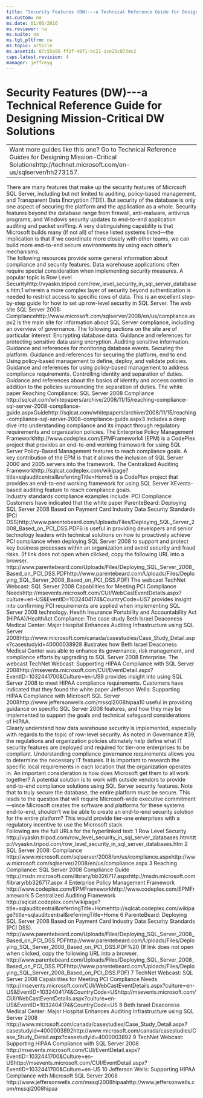 ```yaml
---
title: "Security Features (DW)---a Technical Reference Guide for Designing Mission-Critical DW Solutions"
ms.custom: na
ms.date: 01/06/2016
ms.reviewer: na
ms.suite: na
ms.tgt_pltfrm: na
ms.topic: article
ms.assetid: 07c55a95-ff2f-48f1-bc21-1ce25c8734c2
caps.latest.revision: 4
manager: jeffreyg
---
```

# Security Features (DW)---a Technical Reference Guide for Designing Mission-Critical DW Solutions
<?xml version="1.0" encoding="utf-8"?>
<developerConceptualDocument xmlns="http://ddue.schemas.microsoft.com/authoring/2003/5" xmlns:xlink="http://www.w3.org/1999/xlink" xmlns:xsi="http://www.w3.org/2001/XMLSchema-instance" xsi:schemaLocation="http://ddue.schemas.microsoft.com/authoring/2003/5 http://clixdevr3.blob.core.windows.net/ddueschema/developer.xsd">
  <summary />
  <introduction>
    <table xmlns:caps="http://schemas.microsoft.com/build/caps/2013/11">
      <tbody>
        <tr>
          <TD>
            <para>
              <embeddedLabel>Want more guides like this one?</embeddedLabel> Go to <externalLink><linkText>Technical Reference Guides for Designing Mission-Critical Solutions</linkText><linkUri>http://technet.microsoft.com/en-us/sqlserver/hh273157</linkUri></externalLink>.</para>
          </TD>
        </tr>
      </tbody>
    </table>
    <para>There are many features that make up the security features of Microsoft SQL Server, including but not limited to auditing, policy-based management, and Transparent Data Encryption (TDE). But security of the database is only one aspect of securing the platform and the application as a whole. Security features beyond the database range from firewall, anti-malware, antivirus programs, and Windows security updates to end-to-end application auditing and packet sniffing. A very distinguishing capability is that Microsoft builds many (if not all) of these listed systems listed—the implication is that if we coordinate more closely with other teams, we can build more end-to-end secure environments by using each other’s mechanisms.</para>
  </introduction>
  <section>
    <title>Best Practices</title>
    <content>
      <para>The following resources provide some general information about compliance and security features.</para>
      <list class="bullet">
        <listItem>
          <para>Data warehouse applications often require special consideration when implementing security measures. A popular topic is <externalLink><linkText>Row Level Security</linkText><linkUri>http://vyaskn.tripod.com/row_level_security_in_sql_server_databases.htm</linkUri></externalLink>,<superscript>1</superscript> wherein a more complex layer of security beyond authentication is needed to restrict access to specific rows of data. This is an excellent step-by-step guide for how to set up row-level security in SQL Server.</para>
        </listItem>
        <listItem>
          <para>The web site <externalLink><linkText>SQL Server 2008: Compliance</linkText><linkUri>http://www.microsoft.com/sqlserver/2008/en/us/compliance.aspx</linkUri></externalLink><superscript>2</superscript> is the main site for information about SQL Server compliance, including an overview of governance. The following sections on the site are of particular interest:</para>
          <list class="bullet">
            <listItem>
              <para>Encrypting database data. Guidance and references for protecting sensitive data using encryption.</para>
            </listItem>
            <listItem>
              <para>Auditing sensitive information. Guidance and references for monitoring database events.</para>
            </listItem>
            <listItem>
              <para>Securing the platform. Guidance and references for securing the platform, end to end.</para>
            </listItem>
            <listItem>
              <para>Using policy-based management to define, deploy, and validate policies. Guidance and references for using policy-based management to address compliance requirements. </para>
            </listItem>
            <listItem>
              <para>Controlling identity and separation of duties. Guidance and references about the basics of identity and access control in addition to the policies surrounding the separation of duties.</para>
            </listItem>
          </list>
        </listItem>
        <listItem>
          <para>The white paper <externalLink><linkText>Reaching Compliance: SQL Server 2008 Compliance </linkText><linkUri>http://sqlcat.com/whitepapers/archive/2008/11/15/reaching-compliance-sql-server-2008-compliance-guide.aspx</linkUri></externalLink><externalLink><linkText>Guide</linkText><linkUri>http://sqlcat.com/whitepapers/archive/2008/11/15/reaching-compliance-sql-server-2008-compliance-guide.aspx</linkUri></externalLink><superscript>3</superscript> includes a deep dive into understanding compliance and its impact through regulatory requirements and organization policies.</para>
        </listItem>
        <listItem>
          <para>The <externalLink><linkText>Enterprise Policy Management Framework</linkText><linkUri>http://www.codeplex.com/EPMFramework</linkUri></externalLink><superscript>4</superscript> (EPM) is a CodePlex project that provides an end-to-end working framework for using SQL Server Policy-Based Management features to reach compliance goals. A key contribution of the EPM is that it allows the inclusion of SQL Server 2000 and 2005 servers into the framework.</para>
        </listItem>
        <listItem>
          <para>The <externalLink><linkText>Centralized Auditing Framework</linkText><linkUri>http://sqlcat.codeplex.com/wikipage?title=sqlauditcentral&amp;referringTitle=Home</linkUri></externalLink><superscript>5</superscript> is a CodePlex project that provides an end-to-end working framework for using SQL Server XEvents-based auditing feature to reach compliance goals.</para>
        </listItem>
      </list>
    </content>
  </section>
  <section>
    <title>Case Studies and References</title>
    <content>
      <para>Industry standards compliance examples include:</para>
      <list class="bullet">
        <listItem>
          <para>PCI Compliance: </para>
          <list class="bullet">
            <listItem>
              <para>Customers have indicated that the white paper <externalLink><linkText>ParenteBeard: Deploying SQL Server 2008 Based on Payment Card Industry Data Security Standards (PCI DSS)</linkText><linkUri>http://www.parentebeard.com/Uploads/Files/Deploying_SQL_Server_2008_Based_on_PCI_DSS.PDF</linkUri></externalLink><superscript>6</superscript> is useful in providing developers and senior technology leaders with technical solutions on how to proactively achieve PCI compliance when deploying SQL Server 2008 to support and protect key business processes within an organization and avoid security and fraud risks. (If link does not open when clicked, copy the following URL into a browser. <externalLink><linkText>http://www.parentebeard.com/Uploads/Files/Deploying_SQL_Server_2008_Based_on_PCI_DSS.PDF</linkText><linkUri>http://www.parentebeard.com/Uploads/Files/Deploying_SQL_Server_2008_Based_on_PCI_DSS.PDF</linkUri></externalLink><externalLink><linkText>)</linkText><linkUri /></externalLink></para>
            </listItem>
            <listItem>
              <para>The webcast <externalLink><linkText>TechNet Webcast: SQL Server 2008 Capabilities for Meeting PCI Compliance Needs</linkText><linkUri>http://msevents.microsoft.com/CUI/WebCastEventDetails.aspx?culture=en-US&amp;EventID=1032404174&amp;CountryCode=US</linkUri></externalLink><superscript>7</superscript> provides insight into confirming PCI requirements are applied when implementing SQL Server 2008 technology.</para>
            </listItem>
          </list>
        </listItem>
        <listItem>
          <para>Health Insurance Portability and Accountability Act (HIPAA)/HealthAct Compliance:</para>
          <list class="bullet">
            <listItem>
              <para>The case study <externalLink><linkText>Beth Israel Deaconess Medical Center: Major Hospital Enhances Auditing Infrastructure using SQL Server 2008</linkText><linkUri>http://www.microsoft.com/canada/casestudies/Case_Study_Detail.aspx?casestudyid=4000003892</linkUri></externalLink><superscript>8</superscript> illustrates how Beth Israel Deaconess Medical Center was able to enhance its governance, risk management, and compliance efforts by upgrading to SQL Server 2008 Enterprise.</para>
            </listItem>
            <listItem>
              <para>The webcast <externalLink><linkText>TechNet Webcast: Supporting HIPAA Compliance with SQL Server 2008</linkText><linkUri>http://msevents.microsoft.com/CUI/EventDetail.aspx?EventID=1032441700&amp;Culture=en-US</linkUri></externalLink><superscript>9</superscript> provides insight into using SQL Server 2008 to meet HIPAA compliance requirements.</para>
            </listItem>
            <listItem>
              <para>Customers have indicated that they found the white paper <externalLink><linkText>Jefferson Wells: Supporting HIPAA Compliance with Microsoft SQL Server 2008</linkText><linkUri>http://www.jeffersonwells.com/mssql2008hipaa</linkUri></externalLink><superscript>10</superscript> useful in providing guidance on specific SQL Server 2008 features, and how they may be implemented to support the goals and technical safeguard considerations of HIPAA.</para>
            </listItem>
          </list>
        </listItem>
      </list>
    </content>
  </section>
  <section>
    <title>Questions and Considerations</title>
    <content>
      <list class="bullet">
        <listItem>
          <para>Clearly understand how data warehouse security is implemented, especially with regards to the topic of row-level security.</para>
        </listItem>
        <listItem>
          <para>As noted in Governance #39, the regulations and organization policies ultimately help define what IT security features are deployed and required for tier-one enterprises to be compliant.</para>
        </listItem>
        <listItem>
          <para>Understanding compliance governance requirements allows you to determine the necessary IT features. It is important to research the specific local requirements in each location that the organization operates in.</para>
        </listItem>
        <listItem>
          <para>An important consideration is how does Microsoft get them to all work together? A potential solution is to work with outside vendors to provide end-to-end compliance solutions using SQL Server security features.</para>
        </listItem>
        <listItem>
          <para>Note that to truly secure the database, the entire platform must be secure.</para>
        </listItem>
        <listItem>
          <para>This leads to the question that will require Microsoft-wide executive commitment—since Microsoft creates the software and platforms for these systems end-to-end, shouldn’t we be able to create an end-to-end security solution for the entire platform? This would provide tier-one enterprises with a regulatory incentive to use the Microsoft stack.</para>
        </listItem>
      </list>
    </content>
  </section>
  <section>
    <title>Appendix</title>
    <content>
      <para>Following are the full URLs for the hyperlinked text:</para>
      <para>
        <superscript>1 </superscript>Row Level Security <externalLink><linkText>http://vyaskn.tripod.com/row_level_security_in_sql_server_databases.htm</linkText><linkUri>http://vyaskn.tripod.com/row_level_security_in_sql_server_databases.htm</linkUri></externalLink></para>
      <para>
        <superscript>2 </superscript>SQL Server 2008: Compliance <externalLink><linkText>http://www.microsoft.com/sqlserver/2008/en/us/compliance.aspx</linkText><linkUri>http://www.microsoft.com/sqlserver/2008/en/us/compliance.aspx</linkUri></externalLink></para>
      <para>
        <superscript>3</superscript> Reaching Compliance: SQL Server 2008 Compliance Guide <externalLink><linkText>http://msdn.microsoft.com/library/bb326717.aspx</linkText><linkUri>http://msdn.microsoft.com/library/bb326717.aspx</linkUri></externalLink></para>
      <para>
        <superscript>4</superscript> Enterprise Policy Management Framework <externalLink><linkText>http://www.codeplex.com/EPMFramework</linkText><linkUri>http://www.codeplex.com/EPMFramework</linkUri></externalLink></para>
      <para>
        <superscript>5</superscript> Centralized Auditing Framework <externalLink><linkText>http://sqlcat.codeplex.com/wikipage?title=sqlauditcentral&amp;referringTitle=Home</linkText><linkUri>http://sqlcat.codeplex.com/wikipage?title=sqlauditcentral&amp;referringTitle=Home</linkUri></externalLink></para>
      <para>
        <superscript>6</superscript> ParenteBeard: Deploying SQL Server 2008 Based on Payment Card Industry Data Security Standards (PCI DSS). <externalLink><linkText>http://www.parentebeard.com/Uploads/Files/Deploying_SQL_Server_2008_Based_on_PCI_DSS.PDF</linkText><linkUri>http://www.parentebeard.com/Uploads/Files/Deploying_SQL_Server_2008_Based_on_PCI_DSS.PDF%20</linkUri></externalLink> (If link does not open when clicked, copy the following URL into a browser. <externalLink><linkText>http://www.parentebeard.com/Uploads/Files/Deploying_SQL_Server_2008_Based_on_PCI_DSS.PDF</linkText><linkUri>http://www.parentebeard.com/Uploads/Files/Deploying_SQL_Server_2008_Based_on_PCI_DSS.PDF</linkUri></externalLink>)</para>
      <para>
        <superscript>7</superscript> TechNet Webcast: SQL Server 2008 Capabilities for Meeting PCI Compliance Needs <externalLink><linkText>http://msevents.microsoft.com/CUI/WebCastEventDetails.aspx?culture=en-US&amp;EventID=1032404174&amp;CountryCode=US</linkText><linkUri>http://msevents.microsoft.com/CUI/WebCastEventDetails.aspx?culture=en-US&amp;EventID=1032404174&amp;CountryCode=US</linkUri></externalLink></para>
      <para>
        <superscript>8</superscript> Beth Israel Deaconess Medical Center: Major Hospital Enhances Auditing Infrastructure using SQL Server 2008 <externalLink><linkText>http://www.microsoft.com/canada/casestudies/Case_Study_Detail.aspx?casestudyid=4000003892</linkText><linkUri>http://www.microsoft.com/canada/casestudies/Case_Study_Detail.aspx?casestudyid=4000003892</linkUri></externalLink></para>
      <para>
        <superscript>9</superscript> TechNet Webcast: Supporting HIPAA Compliance with SQL Server 2008 <externalLink><linkText>http://msevents.microsoft.com/CUI/EventDetail.aspx?EventID=1032441700&amp;Culture=en-US</linkText><linkUri>http://msevents.microsoft.com/CUI/EventDetail.aspx?EventID=1032441700&amp;Culture=en-US</linkUri></externalLink></para>
      <para>
        <superscript>10</superscript> Jefferson Wells: Supporting HIPAA Compliance with Microsoft SQL Server 2008 <externalLink><linkText>http://www.jeffersonwells.com/mssql2008hipaa</linkText><linkUri>http://www.jeffersonwells.com/mssql2008hipaa</linkUri></externalLink></para>
    </content>
  </section>
  <relatedTopics />
</developerConceptualDocument>